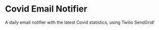 # Covid Email Notifier
A daily email notifier with the latest Covid statistics, using Twilio SendGrid!
